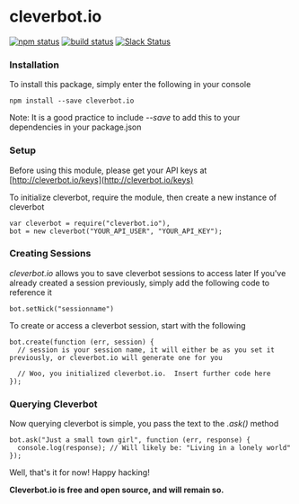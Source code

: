 # cleverbot.io

[![npm status](http://img.shields.io/npm/v/cleverbot.io.svg)](https://www.npmjs.org/package/cleverbot.io)
[![build status](https://secure.travis-ci.org/CleverbotIO/node-cleverbot.io.svg)](http://travis-ci.org/CleverbotIO/node-cleverbot.io)
[![Slack Status](https://slack.cleverbot.io/badge.svg)](https://slack.cleverbot.io)

### Installation

To install this package, simply enter the following in your console
```
npm install --save cleverbot.io
```
  Note: It is a good practice to include *--save* to add this to your dependencies in your package.json
  
### Setup

Before using this module, please get your API keys at [http://cleverbot.io/keys](http://cleverbot.io/keys)

To initialize cleverbot, require the module, then create a new instance of cleverbot
``` node
var cleverbot = require("cleverbot.io"),
bot = new cleverbot("YOUR_API_USER", "YOUR_API_KEY");
```
### Creating Sessions
    
*cleverbot.io* allows you to save cleverbot sessions to access later
If you've already created a session previously, simply add the following code to reference it
``` node
bot.setNick("sessionname")
```
To create or access a cleverbot session, start with the following
``` node
bot.create(function (err, session) {
  // session is your session name, it will either be as you set it previously, or cleverbot.io will generate one for you
  
  // Woo, you initialized cleverbot.io.  Insert further code here
});
```
### Querying Cleverbot

Now querying cleverbot is simple, you pass the text to the *.ask()* method
``` node
bot.ask("Just a small town girl", function (err, response) {
  console.log(response); // Will likely be: "Living in a lonely world"
});
```
Well, that's it for now!  Happy hacking!

**Cleverbot.io is free and open source, and will remain so.**
